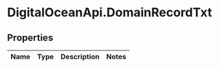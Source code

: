 # DigitalOceanApi.DomainRecordTxt

## Properties
Name | Type | Description | Notes
------------ | ------------- | ------------- | -------------
